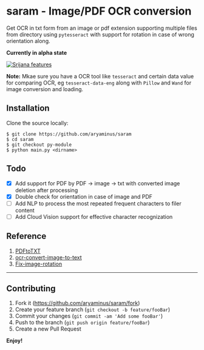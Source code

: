 # saram - Image/PDF OCR conversion
Get OCR in txt form from an image or pdf extension supporting multiple files from directory using `pytesseract` with support for rotation in case of wrong orientation along.

**Currently in alpha state**

[![Srijana features](https://i.imgur.com/FDGpiwp.gif)](https://youtu.be/Cpj3XVdsK_g)

**Note:**
Mkae sure you have a OCR tool like `tesseract` and certain data value for comparing OCR, eg `tesseract-data-eng` along with `Pillow` and `Wand` for image conversion and loading.

## Installation

Clone the source locally:
```
$ git clone https://github.com/aryaminus/saram
$ cd saram
$ git checkout py-module
$ python main.py <dirname>
```

## Todo
- [x] Add support for PDF by PDF -> image -> txt with converted image deletion after processing
- [x] Double check for orientation in case of image and PDF
- [ ] Add NLP to process the most repeated frequent characters to filer content
- [ ] Add Cloud Vision support for effective character recognization

## Reference
1. <a href="https://github.com/lucab85/PDFtoTXT" target="_blank">PDFtoTXT</a>
2. <a href="https://github.com/prabhakar267/ocr-convert-image-to-text" target="_blank">ocr-convert-image-to-text</a>
3. <a href="https://pastebin.com/QFMpp28T" target="_blank">Fix-image-rotation</a>


-----------------------------------------------------------------------------------------------------------

## Contributing

1. Fork it (<https://github.com/aryaminus/saram/fork>)
2. Create your feature branch (`git checkout -b feature/fooBar`)
3. Commit your changes (`git commit -am 'Add some fooBar'`)
4. Push to the branch (`git push origin feature/fooBar`)
5. Create a new Pull Request

**Enjoy!**